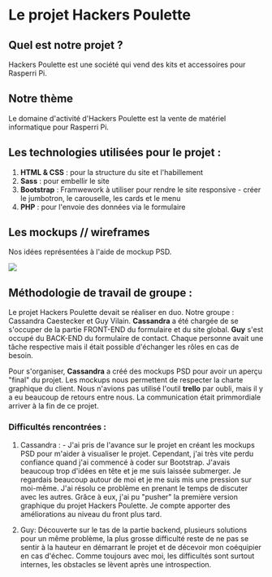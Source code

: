 # Le projet Hackers Poulette

## Quel est notre projet ?

Hackers Poulette est une société qui vend des kits et accessoires pour Rasperri Pi.

## Notre thème

Le domaine d'activité d'Hackers Poulette est la vente de matériel informatique pour Rasperri Pi.

## Les technologies utilisées pour le projet :

1. **HTML & CSS** : pour la structure du site et l'habillement
2. **Sass**  : pour embellir le site
3. **Bootstrap** : Framwework à utiliser pour rendre le site responsive - créer le jumbotron, le carouselle, les cards et le menu
4. **PHP** : pour l'envoie des données via le formulaire

## Les mockups // wireframes

Nos idées représentées à l'aide de mockup PSD.

<img src= "https://aftercoaching.be/wp-content/uploads/2019/04/mockup2.png" />

## Méthodologie de travail de groupe :

Le projet Hackers Poulette devait se réaliser en duo. Notre groupe : Cassandra Caestecker et Guy Vilain.
**Cassandra** a été chargée de se s'occuper de la partie FRONT-END du formulaire et du site global.
**Guy** s'est occupé du BACK-END du formulaire de contact.
Chaque personne avait une tâche respective mais il était possible d'échanger les rôles en cas de besoin.

Pour s'organiser, **Cassandra** a créé des mockups PSD pour avoir un aperçu "final" du projet. Les mockups nous permettent de respecter la charte graphique du client. Nous n'avions pas utilisé l'outil **trello** par oubli, mais il y a eu beaucoup de retours entre nous. La communication était primmordiale arriver à la fin de ce projet.

### Difficultés rencontrées :

1. Cassandra : - J'ai pris de l'avance sur le projet en créant les mockups PSD pour m'aider à visualiser le projet. Cependant, j'ai très vite perdu confiance quand j'ai commencé à coder sur Bootstrap. J'avais beaucoup trop d'idées en tête et je me suis laissée submerger. Je regardais beaucoup autour de moi et je me suis mis une pression sur moi-même. J'ai résolu ce problème en prenant le temps de discuter avec les autres. Grâce à eux, j'ai pu "pusher" la première version graphique du projet Hackers Poulette. Je compte apporter des améliorations au niveau du front plus tard.

2. Guy: Découverte sur le tas de la partie backend, plusieurs solutions pour un même problème, la plus grosse difficulté reste de ne pas se sentir à la hauteur en démarrant le projet et de décevoir mon coéquipier en cas d'échec. Comme toujours avec moi, les difficultés sont surtout internes, les obstacles se lèvent après une introspection.
